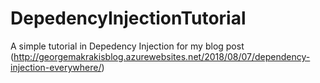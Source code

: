 # DepedencyInjectionTutorial
A simple tutorial in Depedency Injection for my blog post (http://georgemakrakisblog.azurewebsites.net/2018/08/07/dependency-injection-everywhere/)
